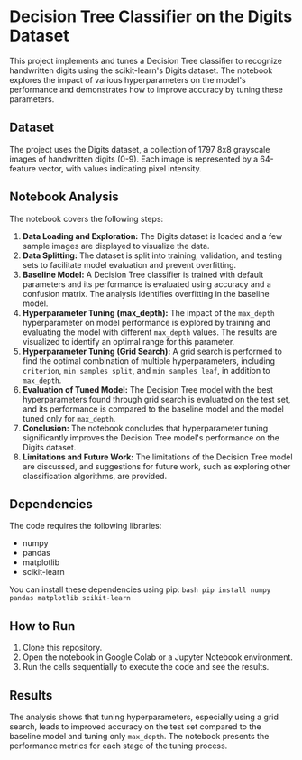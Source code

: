 # Decision Tree Classifier on the Digits Dataset

This project implements and tunes a Decision Tree classifier to recognize handwritten digits using the scikit-learn's Digits dataset. The notebook explores the impact of various hyperparameters on the model's performance and demonstrates how to improve accuracy by tuning these parameters.

## Dataset

The project uses the Digits dataset, a collection of 1797 8x8 grayscale images of handwritten digits (0-9). Each image is represented by a 64-feature vector, with values indicating pixel intensity.

## Notebook Analysis

The notebook covers the following steps:

1.  **Data Loading and Exploration:** The Digits dataset is loaded and a few sample images are displayed to visualize the data.
2.  **Data Splitting:** The dataset is split into training, validation, and testing sets to facilitate model evaluation and prevent overfitting.
3.  **Baseline Model:** A Decision Tree classifier is trained with default parameters and its performance is evaluated using accuracy and a confusion matrix. The analysis identifies overfitting in the baseline model.
4.  **Hyperparameter Tuning (max_depth):** The impact of the `max_depth` hyperparameter on model performance is explored by training and evaluating the model with different `max_depth` values. The results are visualized to identify an optimal range for this parameter.
5.  **Hyperparameter Tuning (Grid Search):** A grid search is performed to find the optimal combination of multiple hyperparameters, including `criterion`, `min_samples_split`, and `min_samples_leaf`, in addition to `max_depth`.
6.  **Evaluation of Tuned Model:** The Decision Tree model with the best hyperparameters found through grid search is evaluated on the test set, and its performance is compared to the baseline model and the model tuned only for `max_depth`.
7.  **Conclusion:** The notebook concludes that hyperparameter tuning significantly improves the Decision Tree model's performance on the Digits dataset.
8.  **Limitations and Future Work:** The limitations of the Decision Tree model are discussed, and suggestions for future work, such as exploring other classification algorithms, are provided.

## Dependencies

The code requires the following libraries:

*   numpy
*   pandas
*   matplotlib
*   scikit-learn

You can install these dependencies using pip:
`bash pip install numpy pandas matplotlib scikit-learn`

## How to Run

1.  Clone this repository.
2.  Open the notebook in Google Colab or a Jupyter Notebook environment.
3.  Run the cells sequentially to execute the code and see the results.

## Results

The analysis shows that tuning hyperparameters, especially using a grid search, leads to improved accuracy on the test set compared to the baseline model and tuning only `max_depth`. The notebook presents the performance metrics for each stage of the tuning process.
